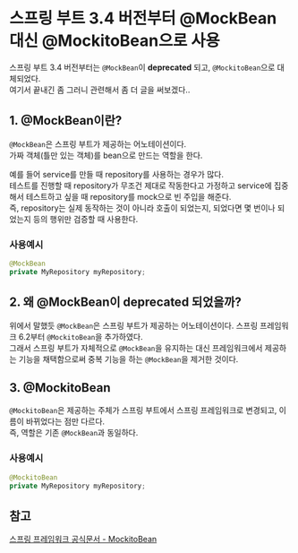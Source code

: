 # 스프링 부트 3.4 버전부터 @MockBean 대신 @MockitoBean으로 사용

스프링 부트 3.4 버전부터는 `@MockBean`이 **deprecated** 되고, `@MockitoBean`으로 대체되었다.  
여기서 끝내긴 좀 그러니 관련해서 좀 더 글을 써보겠다..

## 1. @MockBean이란?
`@MockBean`은 스프링 부트가 제공하는 어노테이션이다.  
가짜 객체(틀만 있는 객체)를 bean으로 만드는 역할을 한다.  

예를 들어 service를 만들 때 repository를 사용하는 경우가 많다.  
테스트를 진행할 때 repository가 무조건 제대로 작동한다고 가정하고 service에 집중해서 테스트하고 싶을 때 repository를 mock으로 빈 주입을 해준다.  
즉, repository는 실제 동작하는 것이 아니라 호출이 되었는지, 되었다면 몇 번이나 되었는지 등의 행위만 검증할 때 사용한다.

### 사용예시
``` java
@MockBean
private MyRepository myRepository;
```

## 2. 왜 @MockBean이 deprecated 되었을까?

위에서 말했듯 `@MockBean`은 스프링 부트가 제공하는 어노테이션이다. 스프링 프레임워크 6.2부터 `@MockitoBean`을 추가하였다.  
그래서 스프링 부트가 자체적으로 `@MockBean`을 유지하는 대신 프레임워크에서 제공하는 기능을 채택함으로써 중복 기능을 하는 `@MockBean`을 제거한 것이다.

## 3. @MockitoBean
`@MockitoBean`은 제공하는 주체가 스프링 부트에서 스프링 프레임워크로 변경되고, 이름이 바뀌었다는 점만 다르다.  
즉, 역할은 기존 `@MockBean`과 동일하다.

### 사용예시
``` java
@MockitoBean
private MyRepository myRepository;
```

## 참고
[스프링 프레임워크 공식문서 - MockitoBean](https://docs.spring.io/spring-framework/reference/testing/annotations/integration-spring/annotation-mockitobean.html)